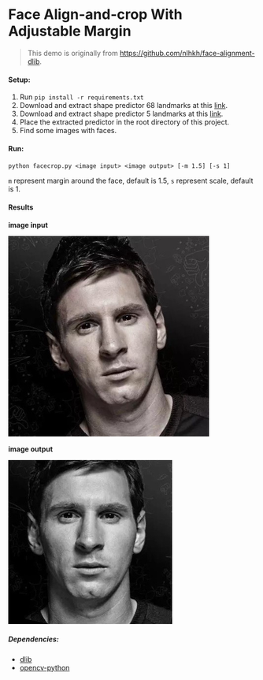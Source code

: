 # Face Align-and-crop With Adjustable Margin

> This demo is originally from https://github.com/nlhkh/face-alignment-dlib.

#### Setup:

1. Run `pip install -r requirements.txt`
2. Download and extract shape predictor 68 landmarks at this [link](http://dlib.net/files/shape_predictor_68_face_landmarks.dat.bz2).
3. Download and extract shape predictor 5 landmarks at this [link](http://dlib.net/files/shape_predictor_5_face_landmarks.dat.bz2).
4. Place the extracted predictor in the root directory of this project.
5. Find some images with faces.

#### Run:

```
python facecrop.py <image input> <image output> [-m 1.5] [-s 1]
```

`m` represent margin around the face, default is 1.5, `s` represent scale, default is 1.

#### Results

**image input**

![Messi](./Messi.jpg)

**image output**

![res](./res.jpg)


##### Dependencies:

- [dlib](http://dlib.net/)
- [opencv-python](http://docs.opencv.org/3.0-beta/doc/py_tutorials/py_tutorials.html)
